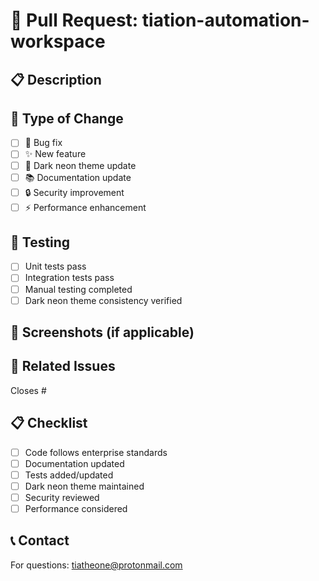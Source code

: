 # 🚀 Pull Request: tiation-automation-workspace

## 📋 Description
<!-- Provide a clear and concise description of your changes -->

## 🎯 Type of Change
- [ ] 🐛 Bug fix
- [ ] ✨ New feature
- [ ] 🎨 Dark neon theme update
- [ ] 📚 Documentation update
- [ ] 🔒 Security improvement
- [ ] ⚡ Performance enhancement

## 🧪 Testing
- [ ] Unit tests pass
- [ ] Integration tests pass
- [ ] Manual testing completed
- [ ] Dark neon theme consistency verified

## 📸 Screenshots (if applicable)
<!-- Add screenshots showing the dark neon theme -->

## 🔗 Related Issues
<!-- Link to related issues -->
Closes #

## 📋 Checklist
- [ ] Code follows enterprise standards
- [ ] Documentation updated
- [ ] Tests added/updated
- [ ] Dark neon theme maintained
- [ ] Security reviewed
- [ ] Performance considered

## 📞 Contact
For questions: tiatheone@protonmail.com
